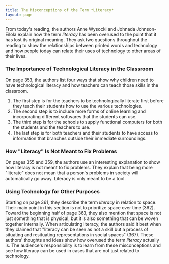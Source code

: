 ```yaml
---
title: The Misconceptions of the Term *Literacy*
layout: page
---
```

From today's reading, the authors Anne Wysocki and Johnada Johnson-Eilola explain
how the term *literacy* has been overused to the point that it has lost its
original meaning. They ask two questions throughout the reading to show the
relationships between printed words and technology and how people today can relate
their uses of technology to other areas of their lives.
### The Importance of Technological Literacy in the Classroom
On page 353, the authors list four ways that show why children need to have
technological literacy and how teachers can teach those skills in the classroom.
1. The first step is for the teachers to be technologically literate first before
they teach their students how to use the various technologies.
2. The second step is to include more forms of online learning and incorporating
different softwares that the students can use.
3. The third step is for the schools to supply functional computers for both the
students and the teachers to use.
4. The last step is for both teachers and their students to have access to
information that branches outside their immediate surroundings.
### How "Literacy" Is Not Meant to Fix Problems
On pages 355 and 359, the authors use an interesting explanation to show how
literacy is not meant to fix problems. They explain that being more "literate" does
not mean that a person's problems in society will automatically go away. Literacy
is only meant to be a tool.
### Using Technology for Other Purposes
Starting on page 361, they describe the term *literacy* in relation to space. Their
main point in this section is not to prioritize space over time (362). Toward the
beginning half of page 363, they also mention that space is not just something that
is physical, but it is also something that can be woven together internally. When
articulating literacy, the authors said it best when they claimed that "literacy
can be seen as not a skill but a process of situating and resituating
representations in social spaces" (367).
These authors' thoughts and ideas show how overused the term *literacy* actually
is. The audience's responsibility is to learn from these misconceptions and see how
literacy can be used in cases that are not just related to technology.
